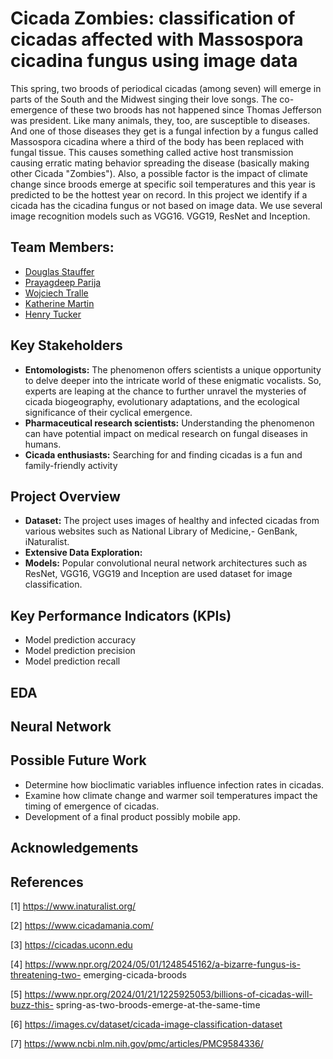 # Cicada Zombies: classification of cicadas affected with Massospora cicadina fungus using image data

This spring, two broods of periodical cicadas (among seven) will emerge in parts of the South and the Midwest singing their love songs. The co-emergence of these two broods has not happened since Thomas Jefferson was president. Like many animals, they, too, are susceptible to diseases. And one of those diseases they get is a fungal infection by a fungus called Massospora cicadina where a third of the body has been replaced with fungal tissue. This causes something called active host transmission causing erratic mating behavior spreading the disease (basically making other Cicada "Zombies").  Also, a possible factor is the impact of climate change since broods emerge at specific soil temperatures and this year is predicted to be the hottest year on record. In this project we identify if a cicada has the cicadina fungus or not based on image data. We use several image recognition models such as VGG16. VGG19, ResNet and Inception.  

## Team Members:

- [Douglas Stauffer](https://www.linkedin.com/in/douglas-stauffer-r/)
- [Prayagdeep Parija](https://www.linkedin.com/in/prayagdeep-parija-b2626499/)
- [Wojciech Tralle](https://www.linkedin.com/in/wojciech-tralle-9574822b9/)
- [Katherine Martin](https://www.linkedin.com/in/katherine-martin-153397149/)
- [Henry Tucker](https://www.linkedin.com/in/henryjtucker/)

## Key Stakeholders

- **Entomologists:** The phenomenon offers scientists a unique opportunity to delve deeper into the intricate world of these enigmatic vocalists. So, experts are leaping at the chance to further unravel the mysteries of cicada biogeography, evolutionary adaptations, and the ecological significance of their cyclical emergence.
- **Pharmaceutical research scientists:** Understanding the phenomenon can have potential impact on medical research on fungal diseases in humans.
- **Cicada enthusiasts:** Searching for and finding cicadas is a fun and family-friendly activity

## Project Overview

- **Dataset:** The project uses images of healthy and infected cicadas from various websites such as National Library of Medicine,- GenBank, iNaturalist.
- **Extensive Data Exploration:**
- **Models:** Popular convolutional neural network architectures such as ResNet, VGG16, VGG19 and Inception are used dataset for image classification.

## Key Performance Indicators (KPIs)
- Model prediction accuracy
- Model prediction precision
- Model prediction recall

## EDA




## Neural Network



## Possible Future Work

- Determine how bioclimatic variables influence infection rates in cicadas.
- Examine how climate change and warmer soil temperatures impact the timing of emergence of cicadas.
- Development of a final product possibly mobile app.

## Acknowledgements



## References
[1] https://www.inaturalist.org/

[2] https://www.cicadamania.com/

[3] https://cicadas.uconn.edu

[4] https://www.npr.org/2024/05/01/1248545162/a-bizarre-fungus-is-threatening-two-
emerging-cicada-broods

[5] https://www.npr.org/2024/01/21/1225925053/billions-of-cicadas-will-buzz-this-
spring-as-two-broods-emerge-at-the-same-time

[6] https://images.cv/dataset/cicada-image-classification-dataset

[7] https://www.ncbi.nlm.nih.gov/pmc/articles/PMC9584336/
 


